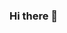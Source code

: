 ### Hi there 👋

<!--
**caglauzundurukan/caglauzundurukan** is a ✨ _special_ ✨ repository because its `README.md` (this file) appears on your GitHub profile. 

- 🔭 I’m currently working on python 
- 🌱 I’m currently learning data science and artificial intelligence
- 📫 How to reach me: caglauzundurukanlar@gmail.com
